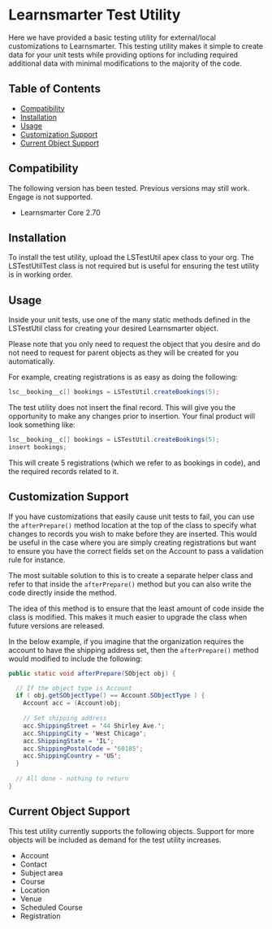 # Learnsmarter Test Utility
Here we have provided a basic testing utility for external/local customizations to Learnsmarter. This testing utility makes it simple to create data for your unit tests while providing options for including required additional data with minimal modifications to the majority of the code.

## Table of Contents
* [Compatibility](#compatibility)
* [Installation](#installation)
* [Usage](#usage)
* [Customization Support](#customization)
* [Current Object Support](#objects)

<a name="compatibility"></a>
## Compatibility
The following version has been tested. Previous versions may still work. Engage is not supported.
* Learnsmarter Core 2.70

<a name="installation"></a>
## Installation
To install the test utility, upload the LSTestUtil apex class to your org. The LSTestUtilTest class is not required but is useful for ensuring the test utility is in working order.

<a name="usage"></a>
## Usage
Inside your unit tests, use one of the many static methods defined in the LSTestUtil class for creating your desired Learnsmarter object.

Please note that you only need to request the object that you desire and do not need to request for parent objects as they will be created for you automatically.

For example, creating registrations is as easy as doing the following:

```java
lsc__booking__c[] bookings = LSTestUtil.createBookings(5);
```

The test utility does not insert the final record. This will give you the opportunity to make any changes prior to insertion. Your final product will look something like:

```java
lsc__booking__c[] bookings = LSTestUtil.createBookings(5);
insert bookings;
```

This will create 5 registrations (which we refer to as bookings in code), and the required records related to it.

<a name="customization"></a>
## Customization Support

If you have customizations that easily cause unit tests to fail, you can use the `afterPrepare()` method location at the top of the class to specify what changes to records you wish to make before they are inserted. This would be useful in the case where you are simply creating registrations but want to ensure you have the correct fields set on the Account to pass a validation rule for instance.

The most suitable solution to this is to create a separate helper class and refer to that inside the `afterPrepare()` method but you can also write the code directly inside the method.

The idea of this method is to ensure that the least amount of code inside the class is modified. This makes it much easier to upgrade the class when future versions are released.

In the below example, if you imagine that the organization requires the account to have the shipping address set, then the `afterPrepare()` method would modified to include the following:

```java
public static void afterPrepare(SObject obj) {

  // If the object type is Account
  if ( obj.getSObjectType() == Account.SObjectType ) {
    Account acc = (Account)obj;
    
    // Set shipping address
    acc.ShippingStreet = '44 Shirley Ave.';
    acc.ShippingCity = 'West Chicago';
    acc.ShippingState = 'IL';
    acc.ShippingPostalCode = '60185';
    acc.ShippingCountry = 'US';
  }
  
  // All done - nothing to return
}
```

<a name="objects"></a>
## Current Object Support
This test utility currently supports the following objects. Support for more objects will be included as demand for the test utility increases.

* Account
* Contact
* Subject area
* Course
* Location
* Venue
* Scheduled Course
* Registration
